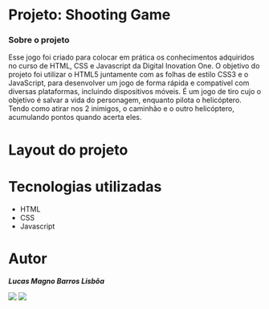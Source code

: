 # Projeto: Shooting Game
<h3> Sobre o projeto </h3>
<p>Esse jogo foi criado para colocar em prática os conhecimentos adquiridos no curso de HTML, CSS e Javascript da Digital Inovation One.
O objetivo do projeto foi utilizar o HTML5 juntamente com as folhas de estilo CSS3 e o JavaScript, para desenvolver um jogo de forma rápida e compatível com diversas plataformas, incluindo dispositivos móveis. É um jogo de tiro cujo o objetivo é salvar a vida do personagem, enquanto pilota o helicóptero. Tendo como atirar nos 2 inimigos, o caminhão e o outro helicóptero, acumulando pontos quando acerta eles. </p>

# Layout do projeto

<!-- <div align="center">
<img src="https://user-images.githubusercontent.com/26259171/159328345-69226456-a1e2-45eb-a379-be4be7ca02ad.png" width="90%" />
</div> -->

# Tecnologias utilizadas
<ul>
  <li>HTML</li>
  <li>CSS</li>
  <li>Javascript</li>
  
</ul>

# Autor
<p><i><b>Lucas Magno Barros Lisbôa</b></i></p>
 <div> 
   <a href = "mailto:lucasmlisboa32@gmail.com"><img src="https://img.shields.io/badge/Gmail-D14836?style=for-the-badge&logo=gmail&logoColor=white" target="_blank"></a>
  <a href="https://www.linkedin.com/in/lucasmlisboa/?locale=en_US" target="_blank"><img src="https://img.shields.io/badge/-LinkedIn-%230077B5?style=for-the-badge&logo=linkedin&logoColor=white" target="_blank"></a>
 </div>
